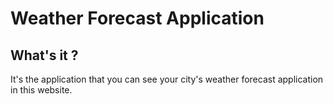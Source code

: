 # Weather Forecast Application

## What's it ?

It's the application that you can see your city's weather forecast application in this website.